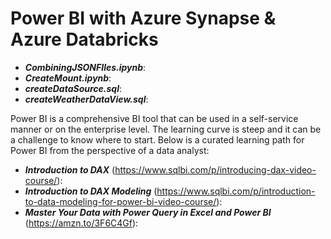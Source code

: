 # Power BI with Azure Synapse & Azure Databricks

- ***CombiningJSONFIles.ipynb***: 
- ***CreateMount.ipynb***: 
- ***createDataSource.sql***: 
- ***createWeatherDataView.sql***: 

Power BI is a comprehensive BI tool that can be used in a self-service manner or on the enterprise level. The learning curve is steep and it can be a challenge to know where to start. Below is a curated learning path for Power BI from the perspective of a data analyst:
- ***Introduction to DAX*** (https://www.sqlbi.com/p/introducing-dax-video-course/):
- ***Introduction to DAX Modeling*** (https://www.sqlbi.com/p/introduction-to-data-modeling-for-power-bi-video-course/):
- ***Master Your Data with Power Query in Excel and Power BI*** (https://amzn.to/3F6C4Gf):
